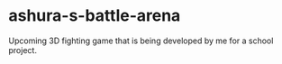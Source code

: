 # ashura-s-battle-arena
 Upcoming 3D fighting game that is being developed by me for a school project.
